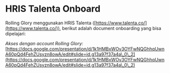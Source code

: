 # HRIS Talenta Onboard

Rolling Glory menggunakan HRIS Talenta ([https://www.talenta.co/](https://www.talenta.co/)), berikut adalah document onboarding yang bisa dipelajari:

_Akses dengan account Rolling Glory:_ [https://docs.google.com/presentation/d/1k1HMBxWOv3OYFwNQGhhqUwnA60pQd4FehZUsyzn8owA/edit#slide=id.g13a97f37a4a\_0\_2](https://docs.google.com/presentation/d/1k1HMBxWOv3OYFwNQGhhqUwnA60pQd4FehZUsyzn8owA/edit#slide=id.g13a97f37a4a\_0\_2)
